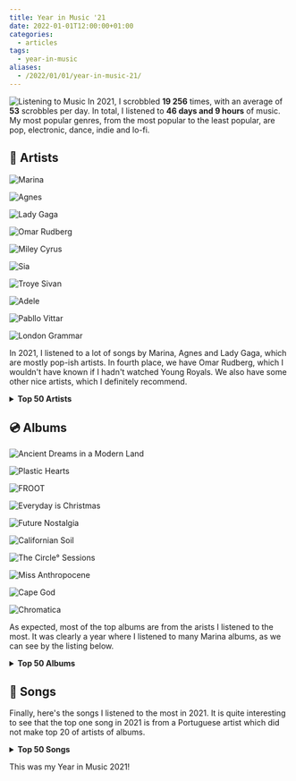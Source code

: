 ```yaml
---
title: Year in Music '21
date: 2022-01-01T12:00:00+01:00
categories:
  - articles
tags:
  - year-in-music
aliases:
  - /2022/01/01/year-in-music-21/
---
```


<style>
img.cute-listener {
  max-width: 100px;
  margin-top: 0;
  margin-right: 1rem
}
</style>

![Listening to Music](https://cdn.hacdias.com/media/2021-05-cute-music.gif?class=right+pixelated+cute-listener) In 2021, I scrobbled **19 256** times, with an average of **53** scrobbles per day. In total, I listened to **46 days and 9 hours** of music. My most popular genres, from the most popular to the least popular, are pop, electronic, dance, indie and lo-fi.

<!--more-->

<style>
.top-grid img {
  aspect-ratio: 1/1;
}

.logs .e {
  grid-template-columns: auto 12rem 7rem;
}
</style>


## 🎤 Artists

<div class='fg fw top-grid' style='grid-template-columns: repeat(5, 1fr)'>

![Marina](https://cdn.hacdias.com/media/b34e1316d8714c132d57f3b5b2eaa46207e1268b2bcb71fb0edbe9fd0b34233e.jpg?caption=false)

![Agnes](cdn:/d05c775ecf6d377a5717518abe2ff422b8081bc29da033d35d06750c40d5e06c?caption=false)

![Lady Gaga](cdn:/564353aa3658cb5d5917beb2df945fb35464d53a58cc3389d542e53039023c57?caption=false)

![Omar Rudberg](https://cdn.hacdias.com/media/4fa22c1d096db6f2866de6bb68ec284874a19d0552957fe382358fbab080be23.jpg?caption=false)

![Miley Cyrus](cdn:/2f1352eb634d0808eaed67ad3554361ba6c2e9e45c08383217cc8120b096468f?caption=false)

![Sia](https://cdn.hacdias.com/media/0fb36432aae072573df07ef4716da066dc423e7e8698a3061279f8c39377682a.jpg?caption=false)

![Troye Sivan](cdn:/a60fc741619d7f5b3b8f4e135ced8f77ae6e0273aa672cbd3e301aeb35e06ebc?caption=false)

![Adele](cdn:/bf725db556ab34574d3e1a752ceb2ffa1ecd68c585602c744c584c9da8aeee13?caption=false)

![Pabllo Vittar](cdn:/9fb7e64e92a94b1d9e61c1d20a5debd0cd83182b3372ee744ec64c33dbf56457?caption=false)

![London Grammar](cdn:/cf9cbe518b0630e628ea8ea2e48752dc165a9e9b12546b39488699e05728c4e1?caption=false)

</div>

In 2021, I listened to a lot of songs by Marina, Agnes and Lady Gaga, which are mostly pop-ish artists. In fourth place, we have Omar Rudberg, which I wouldn't have known if I hadn't watched Young Royals. We also have some other nice artists, which I definitely recommend.

<details>
  <summary>
    <strong>Top 50 Artists</strong>
  </summary>
  <div class='logs box'>
    <div class='e'>
      <div>Marina</div>
      <div>858 scrobbles</div>
    </div>
    <div class='e'>
      <div>Agnes</div>
      <div>469 scrobbles</div>
    </div>
    <div class='e'>
      <div>Lady Gaga</div>
      <div>460 scrobbles</div>
    </div>
    <div class='e'>
      <div>Omar Rudberg</div>
      <div>438 scrobbles</div>
    </div>
    <div class='e'>
      <div>Miley Cyrus</div>
      <div>342 scrobbles</div>
    </div>
    <div class='e'>
      <div>Sia</div>
      <div>336 scrobbles</div>
    </div>
    <div class='e'>
      <div>Troye Sivan</div>
      <div>297 scrobbles</div>
    </div>
    <div class='e'>
      <div>Adele</div>
      <div>233 scrobbles</div>
    </div>
    <div class='e'>
      <div>Pabllo Vittar</div>
      <div>214 scrobbles</div>
    </div>
    <div class='e'>
      <div>London Grammar</div>
      <div>185 scrobbles</div>
    </div>
    <div class='e'>
      <div>Bárbara Tinoco</div>
      <div>175 scrobbles</div>
    </div>
    <div class='e'>
      <div>Slayyyter</div>
      <div>164 scrobbles</div>
    </div>
    <div class='e'>
      <div>Allie X</div>
      <div>159 scrobbles</div>
    </div>
    <div class='e'>
      <div>Charli XCX</div>
      <div>159 scrobbles</div>
    </div>
    <div class='e'>
      <div>Grimes</div>
      <div>157 scrobbles</div>
    </div>
    <div class='e'>
      <div>Kim Petras</div>
      <div>152 scrobbles</div>
    </div>
    <div class='e'>
      <div>Dua Lipa</div>
      <div>142 scrobbles</div>
    </div>
    <div class='e'>
      <div>Alma</div>
      <div>129 scrobbles</div>
    </div>
    <div class='e'>
      <div>GALXARA</div>
      <div>128 scrobbles</div>
    </div>
    <div class='e'>
      <div>Blaya</div>
      <div>124 scrobbles</div>
    </div>
    <div class='e'>
      <div>MØ</div>
      <div>116 scrobbles</div>
    </div>
    <div class='e'>
      <div>Lana Del Rey</div>
      <div>114 scrobbles</div>
    </div>
    <div class='e'>
      <div>Alexandre Desplat</div>
      <div>112 scrobbles</div>
    </div>
    <div class='e'>
      <div>Bruno Mars</div>
      <div>109 scrobbles</div>
    </div>
    <div class='e'>
      <div>Amor Electro</div>
      <div>107 scrobbles</div>
    </div>
    <div class='e'>
      <div>Selena Gomez</div>
      <div>103 scrobbles</div>
    </div>
    <div class='e'>
      <div>Imagine Dragons</div>
      <div>95 scrobbles</div>
    </div>
    <div class='e'>
      <div>Coldplay</div>
      <div>92 scrobbles</div>
    </div>
    <div class='e'>
      <div>Pink Floyd</div>
      <div>91 scrobbles</div>
    </div>
    <div class='e'>
      <div>The xx</div>
      <div>88 scrobbles</div>
    </div>
    <div class='e'>
      <div>FO&O</div>
      <div>82 scrobbles</div>
    </div>
    <div class='e'>
      <div>Christine and the Queens</div>
      <div>80 scrobbles</div>
    </div>
    <div class='e'>
      <div>Olivia Rodrigo</div>
      <div>80 scrobbles</div>
    </div>
    <div class='e'>
      <div>RuPaul</div>
      <div>79 scrobbles</div>
    </div>
    <div class='e'>
      <div>Lil Nas X</div>
      <div>77 scrobbles</div>
    </div>
    <div class='e'>
      <div>Conan Gray</div>
      <div>75 scrobbles</div>
    </div>
    <div class='e'>
      <div>Måneskin</div>
      <div>75 scrobbles</div>
    </div>
    <div class='e'>
      <div>Luísa Sonza</div>
      <div>74 scrobbles</div>
    </div>
    <div class='e'>
      <div>Robyn</div>
      <div>74 scrobbles</div>
    </div>
    <div class='e'>
      <div>The Weeknd</div>
      <div>72 scrobbles</div>
    </div>
    <div class='e'>
      <div>Ellie Goulding</div>
      <div>71 scrobbles</div>
    </div>
    <div class='e'>
      <div>Elton John</div>
      <div>71 scrobbles</div>
    </div>
    <div class='e'>
      <div>Daði Freyr</div>
      <div>70 scrobbles</div>
    </div>
    <div class='e'>
      <div>Steps</div>
      <div>70 scrobbles</div>
    </div>
    <div class='e'>
      <div>Camila Cabello</div>
      <div>69 scrobbles</div>
    </div>
    <div class='e'>
      <div>Fernando Daniel</div>
      <div>69 scrobbles</div>
    </div>
    <div class='e'>
      <div>a.Rose</div>
      <div>67 scrobbles</div>
    </div>
    <div class='e'>
      <div>Tove Lo</div>
      <div>67 scrobbles</div>
    </div>
    <div class='e'>
      <div>Cutts</div>
      <div>65 scrobbles</div>
    </div>
  </div>
</details>

## 💿 Albums

<div class='fg fw top-grid' style='grid-template-columns: repeat(5, 1fr)'>

![Ancient Dreams in a Modern Land](cdn:/f7f5fba32e26f31e910eefa5fc5d49b4c7b6a8bd961c2e1e99e6157ce8b5908c?caption=false)

![Plastic Hearts](cdn:/3c571f324636667afd1549edb9f90e440e9feb1d9a34980dd470fc2fb44b0cc0?caption=false)

![FROOT](cdn:/f4ae984c7fbbd0029a2feb44607301910e34478ba6c410edf8434410f0587494?caption=false)

![Everyday is Christmas](cdn:/0ec7a2f355c06dc22a80e3f513a55c2cf1756e5c8ae4fc0d07ff84a49315ce65?caption=false)

![Future Nostalgia](cdn:/0baebd7071c50b9969c643379e9d2adce7e9b08e6053afc2c3c7ec3317503189?caption=false)

![Californian Soil](https://cdn.hacdias.com/media/986873255bb1f3827b41e6c6031ebd302b50f91ff97a9ee641161b28b7fe5a62.jpg?caption=false)

![The Circle° Sessions](cdn:/588cdc20ffd0fef164263ad74affab28f455dc349f07e6fabdfb04f086dc3045?caption=false)

![Miss Anthropocene](cdn:/7013d3c8ecad0307005b082b0a3dde810e11d43df2d7844be058c30e52d2e6dd?caption=false)

![Cape God](cdn:/6e645366be167154d1ed32ac4df9d7c6282eacc253cbccf8d1bfee655a622aa8?caption=false)

![Chromatica](cdn:/40dbc8987bece7eee4d48aa852f0a9062319b0f3102cae37a34a3501e071dd59?caption=false)

</div>

As expected, most of the top albums are from the arists I listened to the most. It was clearly a year where I listened to many Marina albums, as we can see by the listing below.

<details>
  <summary>
    <strong>Top 50 Albums</strong>
  </summary>
  <div class='logs box'>
    <div class='e'>
      <div>Ancient Dreams in a Modern Land</div>
      <div>Marina</div>
      <div>521 scrobbles</div>
    </div>
    <div class='e'>
      <div>Plastic Hearts</div>
      <div>Miley Cyrus</div>
      <div>206 scrobbles</div>
    </div>
    <div class='e'>
      <div>FROOT</div>
      <div>Marina</div>
      <div>202 scrobbles</div>
    </div>
    <div class='e'>
      <div>Everyday is Christmas (Deluxe Edition)</div>
      <div>Sia</div>
      <div>162 scrobbles</div>
    </div>
    <div class='e'>
      <div>Future Nostalgia</div>
      <div>Dua Lipa</div>
      <div>133 scrobbles</div>
    </div>
    <div class='e'>
      <div>Californian Soil</div>
      <div>London Grammar</div>
      <div>125 scrobbles</div>
    </div>
    <div class='e'>
      <div>The Circle° Sessions</div>
      <div>Agnes</div>
      <div>112 scrobbles</div>
    </div>
    <div class='e'>
      <div>Miss Anthropocene (Deluxe Edition)</div>
      <div>Grimes</div>
      <div>99 scrobbles</div>
    </div>
    <div class='e'>
      <div>Cape God</div>
      <div>Allie X</div>
      <div>97 scrobbles</div>
    </div>
    <div class='e'>
      <div>Chromatica</div>
      <div>Lady Gaga</div>
      <div>94 scrobbles</div>
    </div>
    <div class='e'>
      <div>Born to Die - The Paradise Edition</div>
      <div>Lana Del Rey</div>
      <div>92 scrobbles</div>
    </div>
    <div class='e'>
      <div>The Fame</div>
      <div>Lady Gaga</div>
      <div>88 scrobbles</div>
    </div>
    <div class='e'>
      <div>Bloom</div>
      <div>Troye Sivan</div>
      <div>86 scrobbles</div>
    </div>
    <div class='e'>
      <div>Alla Ba Ouff</div>
      <div>Omar Rudberg</div>
      <div>85 scrobbles</div>
    </div>
    <div class='e'>
      <div>FO&O</div>
      <div>FO&O</div>
      <div>82 scrobbles</div>
    </div>
    <div class='e'>
      <div>For the Throne (Music Inspired by the HBO Series Game of Thrones)</div>
      <div>game of thrones</div>
      <div>81 scrobbles</div>
    </div>
    <div class='e'>
      <div>Omar Covers</div>
      <div>Omar Rudberg</div>
      <div>81 scrobbles</div>
    </div>
    <div class='e'>
      <div>Ok</div>
      <div>Blaya</div>
      <div>80 scrobbles</div>
    </div>
    <div class='e'>
      <div>The Endless River</div>
      <div>Pink Floyd</div>
      <div>77 scrobbles</div>
    </div>
    <div class='e'>
      <div>Dum</div>
      <div>Omar Rudberg</div>
      <div>76 scrobbles</div>
    </div>
    <div class='e'>
      <div>Night Visions (Deluxe)</div>
      <div>Imagine Dragons</div>
      <div>75 scrobbles</div>
    </div>
    <div class='e'>
      <div>30</div>
      <div>Adele</div>
      <div>74 scrobbles</div>
    </div>
    <div class='e'>
      <div>Harry Potter and the Deathly Hallows, Pt. 1 (Original Motion Picture Soundtrack)</div>
      <div>Alexandre Desplat</div>
      <div>73 scrobbles</div>
    </div>
    <div class='e'>
      <div>MONTERO (Call Me by Your Name)</div>
      <div>Lil Nas X</div>
      <div>73 scrobbles</div>
    </div>
    <div class='e'>
      <div>It Takes A Fool To Remain Sane</div>
      <div>Omar Rudberg</div>
      <div>72 scrobbles</div>
    </div>
    <div class='e'>
      <div>People Watching</div>
      <div>Conan Gray</div>
      <div>70 scrobbles</div>
    </div>
    <div class='e'>
      <div>La Mesa</div>
      <div>Omar Rudberg</div>
      <div>70 scrobbles</div>
    </div>
    <div class='e'>
      <div>Camila</div>
      <div>Camila Cabello</div>
      <div>69 scrobbles</div>
    </div>
    <div class='e'>
      <div>DOCE 22</div>
      <div>Luísa Sonza</div>
      <div>69 scrobbles</div>
    </div>
    <div class='e'>
      <div>Can't Be Tamed</div>
      <div>Miley Cyrus</div>
      <div>68 scrobbles</div>
    </div>
    <div class='e'>
      <div>The Heart Wants What It Wants</div>
      <div>Selena Gomez</div>
      <div>68 scrobbles</div>
    </div>
    <div class='e'>
      <div>Batidão Tropical</div>
      <div>Pabllo Vittar</div>
      <div>67 scrobbles</div>
    </div>
    <div class='e'>
      <div>Clouds</div>
      <div>Slayyyter</div>
      <div>67 scrobbles</div>
    </div>
    <div class='e'>
      <div>I Miss The Days (feat. Party Pupils)</div>
      <div>GALXARA</div>
      <div>66 scrobbles</div>
    </div>
    <div class='e'>
      <div>good 4 u</div>
      <div>Olivia Rodrigo</div>
      <div>66 scrobbles</div>
    </div>
    <div class='e'>
      <div>Dance Love Pop (The Love Love Love Edition)</div>
      <div>Agnes</div>
      <div>65 scrobbles</div>
    </div>
    <div class='e'>
      <div>Honey</div>
      <div>Cutts</div>
      <div>65 scrobbles</div>
    </div>
    <div class='e'>
      <div>Warcry</div>
      <div>Elias</div>
      <div>64 scrobbles</div>
    </div>
    <div class='e'>
      <div>The London Sessions</div>
      <div>Tiësto</div>
      <div>64 scrobbles</div>
    </div>
    <div class='e'>
      <div>24 Hours</div>
      <div>Agnes</div>
      <div>62 scrobbles</div>
    </div>
    <div class='e'>
      <div>10 Years</div>
      <div>Daði Freyr</div>
      <div>61 scrobbles</div>
    </div>
    <div class='e'>
      <div>Loving Nobody</div>
      <div>GALXARA</div>
      <div>61 scrobbles</div>
    </div>
    <div class='e'>
      <div>Goodlife</div>
      <div>Agnes</div>
      <div>60 scrobbles</div>
    </div>
    <div class='e'>
      <div>Fingers Crossed</div>
      <div>Agnes</div>
      <div>59 scrobbles</div>
    </div>
    <div class='e'>
      <div>Il ballo della vita</div>
      <div>Måneskin</div>
      <div>58 scrobbles</div>
    </div>
    <div class='e'>
      <div>TRXYE</div>
      <div>Troye Sivan</div>
      <div>58 scrobbles</div>
    </div>
    <div class='e'>
      <div>Have U Seen Her?</div>
      <div>Alma</div>
      <div>57 scrobbles</div>
    </div>
    <div class='e'>
      <div>Desalinhados</div>
      <div>Bárbara Tinoco</div>
      <div>57 scrobbles</div>
    </div>
    <div class='e'>
      <div>Outras Línguas</div>
      <div>Bárbara Tinoco</div>
      <div>57 scrobbles</div>
    </div>
  </div>
</details>

## 🎵 Songs

Finally, here's the songs I listened to the most in 2021. It is quite interesting to see that the top one song in 2021 is from a Portuguese artist which did not make top 20 of artists of albums.

<details>
  <summary>
    <strong>Top 50 Songs</strong>
  </summary>
  <div class='logs box'>
    <div class='e'>
      <div>Ok</div>
      <div>Blaya</div>
      <div>96 scrobbles</div>
    </div>
    <div class='e'>
      <div>Alla Ba Ouff</div>
      <div>Omar Rudberg</div>
      <div>85 scrobbles</div>
    </div>
    <div class='e'>
      <div>Man's World</div>
      <div>Marina</div>
      <div>82 scrobbles</div>
    </div>
    <div class='e'>
      <div>Hurt Like We Did</div>
      <div>FO&O</div>
      <div>81 scrobbles</div>
    </div>
    <div class='e'>
      <div>I'm a Ruin</div>
      <div>Marina</div>
      <div>79 scrobbles</div>
    </div>
    <div class='e'>
      <div>Ancient Dreams in a Modern Land</div>
      <div>Marina</div>
      <div>77 scrobbles</div>
    </div>
    <div class='e'>
      <div>good 4 u</div>
      <div>Olivia Rodrigo</div>
      <div>77 scrobbles</div>
    </div>
    <div class='e'>
      <div>Dum</div>
      <div>Omar Rudberg</div>
      <div>76 scrobbles</div>
    </div>
    <div class='e'>
      <div>Remember</div>
      <div>Omar Rudberg</div>
      <div>75 scrobbles</div>
    </div>
    <div class='e'>
      <div>Fingers Crossed</div>
      <div>Agnes</div>
      <div>74 scrobbles</div>
    </div>
    <div class='e'>
      <div>MONTERO (Call Me by Your Name)</div>
      <div>Lil Nas X</div>
      <div>74 scrobbles</div>
    </div>
    <div class='e'>
      <div>MODO TURBO</div>
      <div>Luísa Sonza</div>
      <div>74 scrobbles</div>
    </div>
    <div class='e'>
      <div>Purge the Poison</div>
      <div>Marina</div>
      <div>73 scrobbles</div>
    </div>
    <div class='e'>
      <div>It Takes A Fool To Remain Sane</div>
      <div>Omar Rudberg</div>
      <div>73 scrobbles</div>
    </div>
    <div class='e'>
      <div>24 Hours</div>
      <div>Agnes</div>
      <div>72 scrobbles</div>
    </div>
    <div class='e'>
      <div>People Watching</div>
      <div>Conan Gray</div>
      <div>71 scrobbles</div>
    </div>
    <div class='e'>
      <div>Pandora's Box</div>
      <div>Marina</div>
      <div>71 scrobbles</div>
    </div>
    <div class='e'>
      <div>La Mesa</div>
      <div>Omar Rudberg</div>
      <div>70 scrobbles</div>
    </div>
    <div class='e'>
      <div>The Heart Wants What It Wants</div>
      <div>Selena Gomez</div>
      <div>70 scrobbles</div>
    </div>
    <div class='e'>
      <div>Never Be the Same</div>
      <div>Camila Cabello</div>
      <div>69 scrobbles</div>
    </div>
    <div class='e'>
      <div>IDORU</div>
      <div>Grimes</div>
      <div>68 scrobbles</div>
    </div>
    <div class='e'>
      <div>Clouds</div>
      <div>Slayyyter</div>
      <div>67 scrobbles</div>
    </div>
    <div class='e'>
      <div>I Miss The Days (feat. Party Pupils)</div>
      <div>GALXARA</div>
      <div>66 scrobbles</div>
    </div>
    <div class='e'>
      <div>Venus Fly Trap</div>
      <div>Marina</div>
      <div>66 scrobbles</div>
    </div>
    <div class='e'>
      <div>Honey</div>
      <div>Cutts</div>
      <div>65 scrobbles</div>
    </div>
    <div class='e'>
      <div>I Love You But I Love Me More</div>
      <div>Marina</div>
      <div>65 scrobbles</div>
    </div>
    <div class='e'>
      <div>Revolution</div>
      <div>Elias</div>
      <div>64 scrobbles</div>
    </div>
    <div class='e'>
      <div>Highly Emotional People</div>
      <div>Marina</div>
      <div>64 scrobbles</div>
    </div>
    <div class='e'>
      <div>Round & Round</div>
      <div>Tiësto</div>
      <div>64 scrobbles</div>
    </div>
    <div class='e'>
      <div>Savages</div>
      <div>Marina</div>
      <div>63 scrobbles</div>
    </div>
    <div class='e'>
      <div>Goodlife</div>
      <div>Agnes</div>
      <div>62 scrobbles</div>
    </div>
    <div class='e'>
      <div>Lose Your Head</div>
      <div>London Grammar</div>
      <div>62 scrobbles</div>
    </div>
    <div class='e'>
      <div>10 Years</div>
      <div>Daði Freyr</div>
      <div>61 scrobbles</div>
    </div>
    <div class='e'>
      <div>Loving Nobody</div>
      <div>GALXARA</div>
      <div>61 scrobbles</div>
    </div>
    <div class='e'>
      <div>Torna a casa</div>
      <div>Måneskin</div>
      <div>59 scrobbles</div>
    </div>
    <div class='e'>
      <div>Can't Be Tamed</div>
      <div>Miley Cyrus</div>
      <div>59 scrobbles</div>
    </div>
    <div class='e'>
      <div>Bang Bang</div>
      <div>Pabllo Vittar</div>
      <div>59 scrobbles</div>
    </div>
    <div class='e'>
      <div>Release Me</div>
      <div>Agnes</div>
      <div>58 scrobbles</div>
    </div>
    <div class='e'>
      <div>Good Ones</div>
      <div>Charli XCX</div>
      <div>58 scrobbles</div>
    </div>
    <div class='e'>
      <div>Fingers Crossed - The Circle° Sessions</div>
      <div>Agnes</div>
      <div>57 scrobbles</div>
    </div>
    <div class='e'>
      <div>Madame X</div>
      <div>Allie X</div>
      <div>57 scrobbles</div>
    </div>
    <div class='e'>
      <div>Devia ir (versão da Bárbara)</div>
      <div>Bárbara Tinoco</div>
      <div>57 scrobbles</div>
    </div>
    <div class='e'>
      <div>Outras Línguas</div>
      <div>Bárbara Tinoco</div>
      <div>57 scrobbles</div>
    </div>
    <div class='e'>
      <div>Future Starts Now</div>
      <div>Kim Petras</div>
      <div>57 scrobbles</div>
    </div>
    <div class='e'>
      <div>Immortal</div>
      <div>Marina</div>
      <div>56 scrobbles</div>
    </div>
    <div class='e'>
      <div>24 Hours - The Circle° Sessions</div>
      <div>Agnes</div>
      <div>55 scrobbles</div>
    </div>
    <div class='e'>
      <div>Je Me Casse</div>
      <div>Destiny</div>
      <div>55 scrobbles</div>
    </div>
    <div class='e'>
      <div>About Love - From The Netflix Film “To All The Boys: P.S. I Still Love You”</div>
      <div>Marina</div>
      <div>55 scrobbles</div>
    </div>
    <div class='e'>
      <div>Triste com T</div>
      <div>Pabllo Vittar</div>
      <div>55 scrobbles</div>
    </div>
  </div>
</details>

This was my Year in Music 2021!
